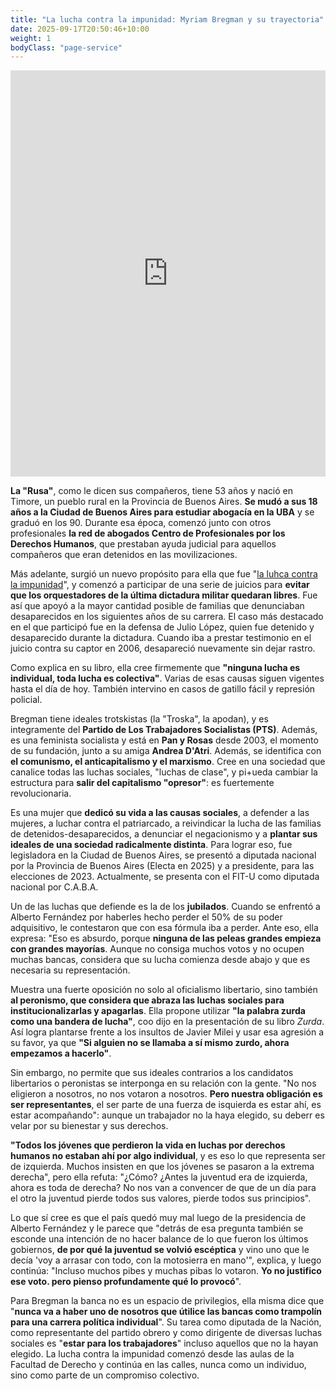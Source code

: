 ```yaml
---
title: "La lucha contra la impunidad: Myriam Bregman y su trayectoria"
date: 2025-09-17T20:50:46+10:00
weight: 1
bodyClass: "page-service"
---
```


<iframe src='https://cdn.knightlab.com/libs/timeline3/latest/embed/index.html?source=v2%3A2PACX-1vRw4J0ubUIFVGP3YP-FfGpVVSyE4f1EaYeHREYLc_4vICt31Rm2pLwbjFckZyoOiY3mGyYOgioG6bjR&font=Default&lang=es&initial_zoom=2&width=100%25&height=650' width='100%' height='650' webkitallowfullscreen mozallowfullscreen allowfullscreen frameborder='0'></iframe>

**La "Rusa"**, como le dicen sus compañeros, tiene 53 años y nació en Timore, un pueblo rural en la Provincia de Buenos Aires. **Se mudó a sus 18 años a la Ciudad de Buenos Aires para estudiar abogacía en la UBA** y se graduó en los 90. Durante esa época, comenzó junto con otros profesionales **la red de abogados Centro de Profesionales por los Derechos Humanos**, que prestaban ayuda judicial para aquellos compañeros que eran detenidos en las movilizaciones.

Más adelante, surgió un nuevo propósito para ella que fue "[la luhca contra la impunidad](https://www.myriambregman.com.ar/conocenos.php)", y comenzó a participar de una serie de juicios para **evitar que los orquestadores de la última dictadura militar quedaran libres**. Fue así que apoyó a la mayor cantidad posible de familias que denunciaban desaparecidos en los siguientes años de su carrera. El caso más destacado en el que participó fue en la defensa de Julio López, quien fue detenido y desaparecido durante la dictadura. Cuando iba a prestar testimonio en el juicio contra su captor en 2006, desapareció nuevamente sin dejar rastro.

Como explica en su libro, ella cree firmemente que **"ninguna lucha es individual, toda lucha es colectiva"**. Varias de esas causas siguen vigentes hasta el día de hoy. También intervino en casos de gatillo fácil y represión policial.

Bregman tiene ideales trotskistas (la "Troska", la apodan), y es integramente del **Partido de Los Trabajadores Socialistas (PTS)**. Además, es una feminista socialista y está en **Pan y Rosas** desde 2003, el momento de su fundación, junto a su amiga **Andrea D'Atri**. Además, se identifica con **el comunismo, el anticapitalismo y el marxismo**. Cree en una sociedad que canalice todas las luchas sociales, "luchas de clase", y pi+ueda cambiar la estructura para **salir del capitalismo "opresor"**: es fuertemente revolucionaria.

Es una mujer que **dedicó su vida a las causas sociales**, a defender a las mujeres, a luchar contra el patriarcado, a reivindicar la lucha de las familias de detenidos-desaparecidos, a denunciar el negacionismo y a **plantar sus ideales de una sociedad radicalmente distinta**. Para lograr eso, fue legisladora en la Ciudad de Buenos Aires, se presentó a diputada nacional por la Provincia de Buenos Aires (Electa en 2025) y a presidente, para las elecciones de 2023. Actualmente, se presenta con el FIT-U como diputada nacional por C.A.B.A.

Un de las luchas que defiende es la de los **jubilados**. Cuando se enfrentó a Alberto Fernández por haberles hecho perder el 50% de su poder adquisitivo, le contestaron que con esa fórmula iba a perder. Ante eso, ella expresa: "Eso es absurdo, porque **ninguna de las peleas grandes empieza con grandes mayorías**. Aunque no consiga muchos votos y no ocupen muchas bancas, considera que su lucha comienza desde abajo y que es necesaria su representación.

Muestra una fuerte oposición no solo al oficialismo libertario, sino también **al peronismo, que considera que abraza las luchas sociales para institucionalizarlas y apagarlas**. Ella propone utilizar **"la palabra zurda como una bandera de lucha"**, coo dijo en la presentación de su libro *Zurda*. Así logra plantarse frente a los insultos de Javier Milei y usar esa agresión a su favor, ya que **"Si alguien no se llamaba a sí mismo zurdo, ahora empezamos a hacerlo"**.

Sin embargo, no permite que sus ideales contrarios a los candidatos libertarios o peronistas se interponga en su relación con la gente. "No nos eligieron a nosotros, no nos votaron a nosotros. **Pero nuestra obligación es ser representantes**, el ser parte de una fuerza de isquierda es estar ahí, es estar acompañando": aunque un trabajador no la haya elegido, su deberr es velar por su bienestar y sus derechos.

**"Todos los jóvenes que perdieron la vida en luchas por derechos humanos no estaban ahí por algo individual**, y es eso lo que representa ser de izquierda. Muchos insisten en que los jóvenes se pasaron a la extrema derecha", pero ella refuta: "¿Cómo? ¿Antes la juventud era de izquierda, ahora es toda de derecha? No nos van a convencer de que de un día para el otro la juventud pierde todos sus valores, pierde todos sus principios".

Lo que sí cree es que el país quedó muy mal luego de la presidencia de Alberto Fernández y le parece que "detrás de esa pregunta también se esconde una intención de no hacer balance de lo que fueron los últimos gobiernos, **de por qué la juventud se volvió escéptica** y vino uno que le decía 'voy a arrasar con todo, con la motosierra en mano'", explica, y luego continúa: "Incluso muchos pibes y muchas pibas lo votaron. **Yo no justifico ese voto. pero pienso profundamente qué lo provocó**".

Para Bregman la banca no es un espacio de privilegios, ella misma dice que "**nunca va a haber uno de nosotros que útilice las bancas como trampolín para una carrera política individual**". Su tarea como diputada de la Nación, como representante del partido obrero y como dirigente de diversas luchas sociales es "**estar para los trabajadores**" incluso aquellos que no la hayan elegido. La lucha contra la impunidad comenzó desde las aulas de la Facultad de Derecho y continúa en las calles, nunca como un individuo, sino como parte de un compromiso colectivo.
<!--Lorem markdownum **Achaica revolutaque amore**, penitus puppes nec furit,
clipeus fatetur, mira inter accedere. Dedit dum raptoresque Oete dolorem
Cretaeas enim [ipse pectora excusat](#in-poscat) candentibus fertur? Furtiva
Orontes Erysicthona dona, est per Achille viridi draconis cultis mota milia.-->

<!--![Accounting Services](/images/austin-distel-nGc5RT2HmF0-unsplash.jpg)

# Objectives

Financial accounting and financial reporting are often used as synonyms.

1. According to International Financial Reporting Standards: the objective of financial reporting is:
2. To provide financial information that is useful to existing and potential investors, lenders and other creditors in making decisions about providing resources to the reporting entity.
3. According to the European Accounting Association:

## Relevance

Relevance is the capacity of the financial information to influence the decision of its users. The ingredients of relevance are the predictive value and confirmatory value. Materiality is a sub-quality of relevance.

> The ingredients of relevance are the predictive value and confirmatory value.

Information is considered material if its omission or misstatement could influence the economic decisions of users taken on the basis of the financial statements.

## Faithful Representation

Faithful representation means that the actual effects of the transactions shall be properly accounted for and reported in the financial statements. The words and numbers must match what really happened in the transaction. The ingredients of faithful representation are completeness, neutrality and free from error.

## Enhancing Qualitative Characteristics

### Verifiability

Verifiability implies consensus between the different knowledgeable and independent users of financial information. Such information must be supported by sufficient evidence to follow the principle of objectivity.

### Comparability

Comparability is the uniform application of accounting methods across entities in the same industry. The principle of consistency is under comparability. Consistency is the uniform application of accounting across points in time within an entity.

### Understandability

Understandability means that accounting reports should be expressed as clearly as possible and should be understood by those to whom the information is relevant.
Timeliness: Timeliness implies that financial information must be presented to the users before a decision is to be made.

---

## Statement of cash flows

The statement of cash flows considers the inputs and outputs in concrete cash within a stated period. The general template of a cash flow statement is as follows: Cash Inflow - Cash Outflow + Opening Balance = Closing Balance

| Cash Inflow | Outflow   | Opening Balance |
| ----------- | --------- | --------------- |
| _Monday_    | `Tuesday` | **Wednesday**   |
| 1           | 2         | 3               |

**Example 1:** in the beginning of September, Ellen started out with $5 in her bank account. During that same month, Ellen borrowed $20 from Tom. At the end of the month, Ellen bought a pair of shoes for $7. Ellen's cash flow statement for the month of September looks like this:

- Cash inflow: $20
- Cash outflow:$7
- Opening balance: $5
- Closing balance: $20 – $7 + $5 = $18

**Example 2:** in the beginning of June, WikiTables, a company that buys and resells tables, sold 2 tables. They'd originally bought the tables for $25 each, and sold them at a price of $50 per table. The first table was paid out in cash however the second one was bought in credit terms. WikiTables' cash flow statement for the month of June looks like this:

> **Important:** the cash flow statement only considers the exchange of actual cash, and ignores what the person in question owes or is owed.

## Statement of financial position (balance sheet)

The balance sheet is the financial statement showing a firm's assets, liabilities and equity (capital) at a set point in time, usually the end of the fiscal year reported on the accompanying income statement.

- **fixed assets**
  - property
  - building
  - equipment (such as factory machinery)
- **intangible assets**
  - copyrights
  - trademarks
  - patents
    - pending
    - international
- goodwill

Owner's equity, sometimes referred to as net assets, is represented differently depending on the type of business ownership. Business ownership can be in the form of a sole proprietorship, partnership, or a corporation. For a corporation, the owner's equity portion usually shows common stock, and retained earnings (earnings kept in the company). Retained earnings come from the retained earnings statement, prepared prior to the balance sheet. -->
